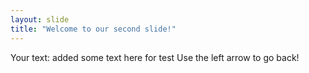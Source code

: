 ```yaml
---
layout: slide
title: "Welcome to our second slide!"
---
```

Your text: added some text here for test
Use the left arrow to go back!
